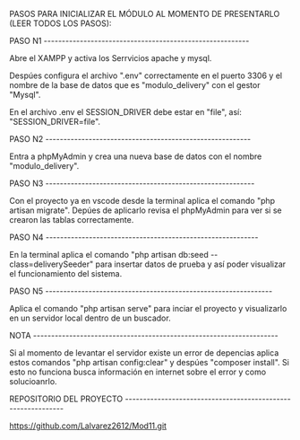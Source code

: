 PASOS PARA INICIALIZAR EL MÓDULO AL MOMENTO DE PRESENTARLO (LEER TODOS LOS PASOS):

PASO N1 ---------------------------------------------------------

Abre el XAMPP y activa los Serrvicios apache y mysql.

Despúes configura el archivo ".env" correctamente en el puerto 3306
y el nombre de la base de datos que es "modulo_delivery"
con el gestor "Mysql".

En el archivo .env el SESSION_DRIVER debe estar en "file", así:
"SESSION_DRIVER=file".

PASO N2 ---------------------------------------------------------

Entra a phpMyAdmin y crea una nueva base de datos
con el nombre "modulo_delivery".

PASO N3 ----------------------------------------------------------

Con el proyecto ya en vscode desde la terminal aplica
el comando "php artisan migrate". 
Depúes de aplicarlo revisa el phpMyAdmin para ver si se crearon las 
tablas correctamente.

PASO N4 -----------------------------------------------------------

En la terminal aplica el comando "php artisan db:seed --class=deliverySeeder"
para insertar datos de prueba y así poder visualizar el funcionamiento del sistema.

PASO N5 ---------------------------------------------------------------

Aplica el comando "php artisan serve" para inciar el proyecto
y visualizarlo en un servidor local dentro de un buscador.

NOTA --------------------------------------------------------------------

Si al momento de levantar el servidor existe un error de depencias
aplica estos comandos "php artisan config:clear" y despúes "composer install".
Si esto no funciona busca información en internet sobre el error y como solucioanrlo.

REPOSITORIO DEL PROYECTO -------------------------------------------------------------

https://github.com/Lalvarez2612/Mod11.git
